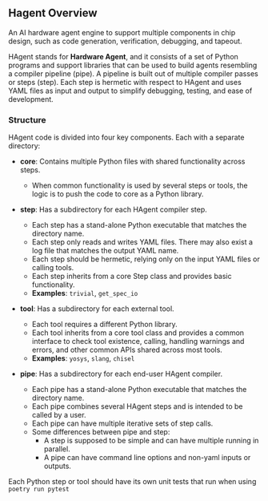 
## Hagent Overview

An AI hardware agent engine to support multiple components in chip design, such as code generation, verification, debugging, and tapeout.

HAgent stands for **Hardware Agent**, and it consists of a set of Python programs and support libraries that can be used to build agents resembling a compiler pipeline (pipe). A pipeline is built out of multiple compiler passes or steps (step). Each step is hermetic with respect to HAgent and uses YAML files as input and output to simplify debugging, testing, and ease of development.

### Structure

HAgent code is divided into four key components. Each with a separate directory:

- **core**: Contains multiple Python files with shared functionality across steps.
  - When common functionality is used by several steps or tools, the logic is to push the code to core as a Python library.

- **step**: Has a subdirectory for each HAgent compiler step.
  - Each step has a stand-alone Python executable that matches the directory name.
  - Each step only reads and writes YAML files. There may also exist a log file that matches the output YAML name.
  - Each step should be hermetic, relying only on the input YAML files or calling tools.
  - Each step inherits from a core Step class and provides basic functionality.
  - **Examples**: `trivial`, `get_spec_io`

- **tool**: Has a subdirectory for each external tool.
  - Each tool requires a different Python library.
  - Each tool inherits from a core tool class and provides a common interface to check tool existence, calling, handling warnings and errors, and other common APIs shared across most tools.
  - **Examples**: `yosys`, `slang`, `chisel`

- **pipe**: Has a subdirectory for each end-user HAgent compiler.
  - Each pipe has a stand-alone Python executable that matches the directory name.
  - Each pipe combines several HAgent steps and is intended to be called by a user.
  - Each pipe can have multiple iterative sets of step calls.
  - Some differences between pipe and step:
    - A step is supposed to be simple and can have multiple running in parallel.
    - A pipe can have command line options and non-yaml inputs or outputs.

Each Python step or tool should have its own unit tests that run when using `poetry run pytest`

